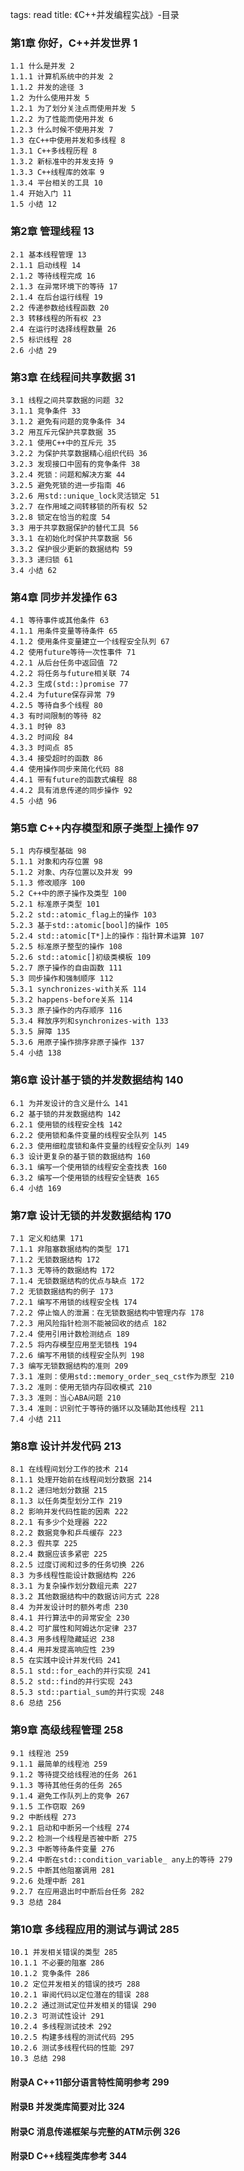 tags: read
title: 《C++并发编程实战》-目录


### 第1章 你好，C++并发世界 1

	1.1 什么是并发 2
	1.1.1 计算机系统中的并发 2
	1.1.2 并发的途径 3
	1.2 为什么使用并发 5
	1.2.1 为了划分关注点而使用并发 5
	1.2.2 为了性能而使用并发 6
	1.2.3 什么时候不使用并发 7
	1.3 在C++中使用并发和多线程 8
	1.3.1 C++多线程历程 8
	1.3.2 新标准中的并发支持 9
	1.3.3 C++线程库的效率 9
	1.3.4 平台相关的工具 10
	1.4 开始入门 11
	1.5 小结 12

### 第2章 管理线程 13

	2.1 基本线程管理 13
	2.1.1 启动线程 14
	2.1.2 等待线程完成 16
	2.1.3 在异常环境下的等待 17
	2.1.4 在后台运行线程 19
	2.2 传递参数给线程函数 20
	2.3 转移线程的所有权 23
	2.4 在运行时选择线程数量 26
	2.5 标识线程 28
	2.6 小结 29

### 第3章 在线程间共享数据 31

	3.1 线程之间共享数据的问题 32
	3.1.1 竞争条件 33
	3.1.2 避免有问题的竞争条件 34
	3.2 用互斥元保护共享数据 35
	3.2.1 使用C++中的互斥元 35
	3.2.2 为保护共享数据精心组织代码 36
	3.2.3 发现接口中固有的竞争条件 38
	3.2.4 死锁：问题和解决方案 44
	3.2.5 避免死锁的进一步指南 46
	3.2.6 用std::unique_lock灵活锁定 51
	3.2.7 在作用域之间转移锁的所有权 52
	3.2.8 锁定在恰当的粒度 54
	3.3 用于共享数据保护的替代工具 56
	3.3.1 在初始化时保护共享数据 56
	3.3.2 保护很少更新的数据结构 59
	3.3.3 递归锁 61
	3.4 小结 62

### 第4章 同步并发操作 63

	4.1 等待事件或其他条件 63
	4.1.1 用条件变量等待条件 65
	4.1.2 使用条件变量建立一个线程安全队列 67
	4.2 使用future等待一次性事件 71
	4.2.1 从后台任务中返回值 72
	4.2.2 将任务与future相关联 74
	4.2.3 生成(std::)promise 77
	4.2.4 为future保存异常 79
	4.2.5 等待自多个线程 80
	4.3 有时间限制的等待 82
	4.3.1 时钟 83
	4.3.2 时间段 84
	4.3.3 时间点 85
	4.3.4 接受超时的函数 86
	4.4 使用操作同步来简化代码 88
	4.4.1 带有future的函数式编程 88
	4.4.2 具有消息传递的同步操作 92
	4.5 小结 96

### 第5章 C++内存模型和原子类型上操作 97

	5.1 内存模型基础 98
	5.1.1 对象和内存位置 98
	5.1.2 对象、内存位置以及并发 99
	5.1.3 修改顺序 100
	5.2 C++中的原子操作及类型 100
	5.2.1 标准原子类型 101
	5.2.2 std::atomic_flag上的操作 103
	5.2.3 基于std::atomic[bool]的操作 105
	5.2.4 std::atomic[T*]上的操作：指针算术运算 107
	5.2.5 标准原子整型的操作 108
	5.2.6 std::atomic[]初级类模板 109
	5.2.7 原子操作的自由函数 111
	5.3 同步操作和强制顺序 112
	5.3.1 synchronizes-with关系 114
	5.3.2 happens-before关系 114
	5.3.3 原子操作的内存顺序 116
	5.3.4 释放序列和synchronizes-with 133
	5.3.5 屏障 135
	5.3.6 用原子操作排序非原子操作 137
	5.4 小结 138

### 第6章 设计基于锁的并发数据结构 140

	6.1 为并发设计的含义是什么 141
	6.2 基于锁的并发数据结构 142
	6.2.1 使用锁的线程安全栈 142
	6.2.2 使用锁和条件变量的线程安全队列 145
	6.2.3 使用细粒度锁和条件变量的线程安全队列 149
	6.3 设计更复杂的基于锁的数据结构 160
	6.3.1 编写一个使用锁的线程安全查找表 160
	6.3.2 编写一个使用锁的线程安全链表 165
	6.4 小结 169

### 第7章 设计无锁的并发数据结构 170

	7.1 定义和结果 171
	7.1.1 非阻塞数据结构的类型 171
	7.1.2 无锁数据结构 172
	7.1.3 无等待的数据结构 172
	7.1.4 无锁数据结构的优点与缺点 172
	7.2 无锁数据结构的例子 173
	7.2.1 编写不用锁的线程安全栈 174
	7.2.2 停止恼人的泄漏：在无锁数据结构中管理内存 178
	7.2.3 用风险指针检测不能被回收的结点 182
	7.2.4 使用引用计数检测结点 189
	7.2.5 将内存模型应用至无锁栈 194
	7.2.6 编写不用锁的线程安全队列 198
	7.3 编写无锁数据结构的准则 209
	7.3.1 准则：使用std::memory_order_seq_cst作为原型 210
	7.3.2 准则：使用无锁内存回收模式 210
	7.3.3 准则：当心ABA问题 210
	7.3.4 准则：识别忙于等待的循环以及辅助其他线程 211
	7.4 小结 211

### 第8章 设计并发代码 213

	8.1 在线程间划分工作的技术 214
	8.1.1 处理开始前在线程间划分数据 214
	8.1.2 递归地划分数据 215
	8.1.3 以任务类型划分工作 219
	8.2 影响并发代码性能的因素 222
	8.2.1 有多少个处理器 222
	8.2.2 数据竞争和乒乓缓存 223
	8.2.3 假共享 225
	8.2.4 数据应该多紧密 225
	8.2.5 过度订阅和过多的任务切换 226
	8.3 为多线程性能设计数据结构 226
	8.3.1 为复杂操作划分数组元素 227
	8.3.2 其他数据结构中的数据访问方式 228
	8.4 为并发设计时的额外考虑 230
	8.4.1 并行算法中的异常安全 230
	8.4.2 可扩展性和阿姆达尔定律 237
	8.4.3 用多线程隐藏延迟 238
	8.4.4 用并发提高响应性 239
	8.5 在实践中设计并发代码 241
	8.5.1 std::for_each的并行实现 241
	8.5.2 std::find的并行实现 243
	8.5.3 std::partial_sum的并行实现 248
	8.6 总结 256

### 第9章 高级线程管理 258

	9.1 线程池 259
	9.1.1 最简单的线程池 259
	9.1.2 等待提交给线程池的任务 261
	9.1.3 等待其他任务的任务 265
	9.1.4 避免工作队列上的竞争 267
	9.1.5 工作窃取 269
	9.2 中断线程 273
	9.2.1 启动和中断另一个线程 274
	9.2.2 检测一个线程是否被中断 275
	9.2.3 中断等待条件变量 276
	9.2.4 中断在std::condition_variable_ any上的等待 279
	9.2.5 中断其他阻塞调用 281
	9.2.6 处理中断 281
	9.2.7 在应用退出时中断后台任务 282
	9.3 总结 284

### 第10章 多线程应用的测试与调试 285

	10.1 并发相关错误的类型 285
	10.1.1 不必要的阻塞 286
	10.1.2 竞争条件 286
	10.2 定位并发相关的错误的技巧 288
	10.2.1 审阅代码以定位潜在的错误 288
	10.2.2 通过测试定位并发相关的错误 290
	10.2.3 可测试性设计 291
	10.2.4 多线程测试技术 292
	10.2.5 构建多线程的测试代码 295
	10.2.6 测试多线程代码的性能 297
	10.3 总结 298
	
#### 附录A C++11部分语言特性简明参考 299

#### 附录B 并发类库简要对比 324

#### 附录C 消息传递框架与完整的ATM示例 326

#### 附录D C++线程类库参考 344 